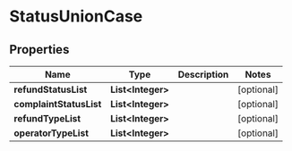 

# StatusUnionCase


## Properties

Name | Type | Description | Notes
------------ | ------------- | ------------- | -------------
**refundStatusList** | **List&lt;Integer&gt;** |  |  [optional]
**complaintStatusList** | **List&lt;Integer&gt;** |  |  [optional]
**refundTypeList** | **List&lt;Integer&gt;** |  |  [optional]
**operatorTypeList** | **List&lt;Integer&gt;** |  |  [optional]



